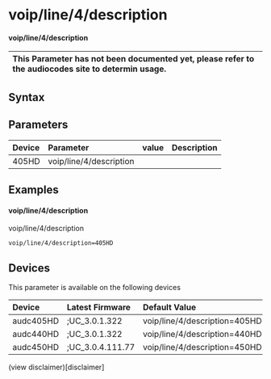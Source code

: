 ﻿---
description: voip/line/4/description
search: false
---

# voip/line/4/description

#### voip/line/4/description


| This Parameter has not been documented yet, please refer to the audiocodes site to determin usage.  | 
| :--- |

## Syntax

## Parameters
|Device|Parameter|value|Description|
|:---|:---|:---|:---|
| 405HD | voip/line/4/description |  |  |

## Examples
#### voip/line/4/description

voip/line/4/description

```
voip/line/4/description=405HD
```

## Devices
This parameter is available on the following devices

| Device | Latest Firmware | Default Value |
|:---|:---|:---|
| audc405HD | ;UC_3.0.1.322 | voip/line/4/description=405HD 
| audc440HD | ;UC_3.0.1.322 | voip/line/4/description=440HD 
| audc450HD | ;UC_3.0.4.111.77 | voip/line/4/description=450HD 

(view disclaimer)[disclaimer]
